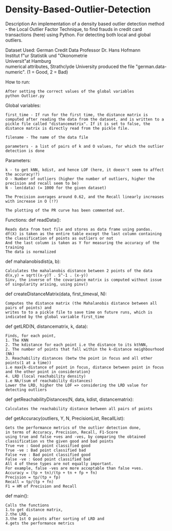 # Density-Based-Outlier-Detection
Description
An implementation of a density based outlier detection method - the Local Outlier Factor Technique,
to find frauds in credit card transactions (here) using Python. For detecting both local and global outliers.

Dataset Used:
German Credit Data
Professor Dr. Hans Hofmann  
Institut f"ur Statistik und "Okonometrie  
Universit"at Hamburg  
numerical attributes, Strathclyde University 
produced the file "german.data-numeric".
(1 = Good, 2 = Bad)

How to run:

    After setting the correct values of the global variables
    python Outlier.py

Global variables:
    
    first_time - If run for the first time, the distance matrix is computed after reading the data from the dataset, and is written to a pickle file called "distancematrix". If it is set to false, the distance matrix is directly read from the pickle file.

    filename - The name of the data file

    parameters - a list of pairs of k and O values, for which the outlier detection is done

Parameters: 
   
    k - to get kNN, kdist, and hence LOF (here, it doesn't seem to affect the accuracy!?)
    O - Number of outliers (higher the number of outliers, higher the precision and recall seem to be)
    N - len(data) (= 1000 for the given dataset)

    The Precision averages around 0.62, and the Recall linearly increases with increase in O (!?)

    The plotting of the PR curve has been commented out.

Functions:
def readData():
    
    Reads data from text file and stores as data frame using pandas.
    df(X) is taken as the entire table except the last column containing the classification of points as outliers or not
    And the last column is taken as Y for measuring the accuracy of the training
    The data is normalized

def mahalanobisdist(a, b):
    
    Calculates the mahalanobis distance between 2 points of the data
    d(x,y) = sqrt((x-y)T . S^-1 . (x-y))
    Sinv, the inverse of the covariance matrix is computed without issue of singularity arising, using pinv()
    
def createDistanceMatrix(data, first_timeval, N):
    
    Computes the distance matrix (the Mahalanobis distance between all pairs of points) and 
    writes to to a pickle file to save time on future runs, which is indicated by the global variable first_time
    
def getLRD(N, distancematrix, k, data):
    
    Finds, for each point,
    1. The KNN
    2. The kdistance for each point i.e the distance to its kthNN,
    2. The number of points that fall within the k-distance neighbourhood (Nk)
    3. Reachability distances (betw the point in focus and all other points(1 at a time))
    i.e max{k-distance of point in focus, distance between point in focus and the other point in consideration}
    4. LRD (local reachability density)
    i.e Nk/(sum of reachability distances)
    Lower the LRD, higher the LOF => considering the LRD value for detecting outliers
    
def getReachabilityDistances(N, data, kdist, distancematrix):
    
    Calculates the reachability distance between all pairs of points
    
def getAccuracy(outliers, Y, N, PrecisionList, RecallList):
    
    Gets the performance metrics of the outlier detection done,
    in terms of Accuracy, Precision, Recall, F1-Score
    using true and false +ves and -ves, by comparing the obtained classification vs the given good and bad points
    True +ve : Good point classified good
    True -ve : Bad point classified bad
    False +ve : Bad point classified good
    False -ve : Good point classified bad
    All 4 of these types are not equally important. 
    For example, false -ves are more acceptable than false +ves.
    Accuracy = (tp + tn)/(tp + tn + fp + fn)
    Precision = tp/(tp + fp)
    Recall = tp/(tp + fn)
    F1 = HM of Precision and Recall

def main():
    
    Calls the functions 
    1.to get distance matrix,
    2.the LRD, 
    3.the 1st O points after sorting of LRD and 
    4.gets the performance metrics
    

